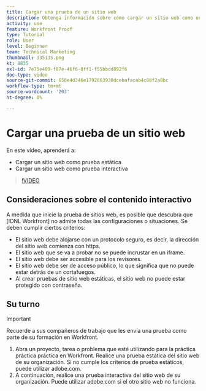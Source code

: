 ```yaml
---
title: Cargar una prueba de un sitio web
description: Obtenga información sobre cómo cargar un sitio web como una prueba estática y una prueba interactiva en [!DNL  Workfront].
activity: use
feature: Workfront Proof
type: Tutorial
role: User
level: Beginner
team: Technical Marketing
thumbnail: 335135.png
kt: 8835
exl-id: 7e75e409-f87e-46f6-8ff1-f55bbdd892f6
doc-type: video
source-git-commit: 650e4d346e1792863930dcebafacab4c88f2a8bc
workflow-type: tm+mt
source-wordcount: '203'
ht-degree: 0%

---
```


# Cargar una prueba de un sitio web

En este vídeo, aprenderá a:

* Cargar un sitio web como prueba estática
* Cargar un sitio web como prueba interactiva

>[!VIDEO](https://video.tv.adobe.com/v/335135/?quality=12&learn=on)


## Consideraciones sobre el contenido interactivo

A medida que inicie la prueba de sitios web, es posible que descubra que [!DNL Workfront] no admite todas las configuraciones o situaciones. Se deben cumplir ciertos criterios:

* El sitio web debe alojarse con un protocolo seguro, es decir, la dirección del sitio web comienza con https.
* El sitio web que se va a probar no se puede incrustar en un iframe.
* El sitio web debe ser accesible para los revisores.
* El sitio web debe ser de acceso público, lo que significa que no puede estar detrás de un cortafuegos.
* Al crear pruebas de sitio web estáticas, el sitio web no puede estar protegido con contraseña.

## Su turno

>[!IMPORTANT]
>
>Recuerde a sus compañeros de trabajo que les envía una prueba como parte de su formación en Workfront.

1. Abra un proyecto, tarea o problema que esté utilizando para la práctica práctica práctica en Workfront. Realice una prueba estática del sitio web de su organización. Si no cumple los criterios de prueba estáticos, puede utilizar adobe.com.
1. A continuación, realice una prueba interactiva del sitio web de su organización. Puede utilizar adobe.com si el otro sitio web no funciona.

<!-- 
Learn more about these considerations in the articles Generate a static proof for a website or other web content and Generate an interactive proof for a website or other web content. 
-->

<!--
### Learn more
[!DNL Workfront] also supports interactive proofing of files generated from a ZIP file. Learn how to prepare the ZIP file for uploading in the article Interactive content proofs.

* Generate a static proof for a website or other web content
* Generate an interactive proof for a website or other web content
* Generate a proof for interactive content in a ZIP file
* Understand the desktop proofing viewer
* Install the desktop proofing viewer
-->
